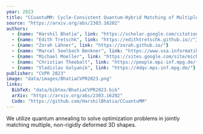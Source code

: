 ```yaml
---
year: 2023
title: "CCuantuMM: Cycle-Consistent Quantum-Hybrid Matching of Multiple Shapes"
source: "https://arxiv.org/abs/2303.16202"
authors:
  - {name: "Harshil Bhatia", link: "https://scholar.google.com/citations?user=8rU1AaQAAAAJ&hl=en&oi=sra"}
  - {name: "Edith Tretschk", link: "https://edithtretschk.github.io//"}
  - {name: "Zorah Lähner", link: "https://zorah.github.io/"}
  - {name: "Marcel Seelbach Benkner", link: "https://www.vsa.informatik.uni-siegen.de/en/seelbach-marcel"}
  - {name: "Michael Moeller", link: "https://sites.google.com/site/michaelmoellermath"}
  - {name: "Christian Theobalt", link: "https://people.mpi-inf.mpg.de/~theobalt/"}
  - {name: "Vladislav Golyanik", link: "https://4dqv.mpi-inf.mpg.de/"}
publisher: "CVPR 2023"
image: "data/images/BhatiaCVPR2023.png"
links:
  BibTeX: "data/bibtex/BhatiaCVPR2023.bib"
  arXiv: "https://arxiv.org/abs/2303.16202"
  Code: "https://github.com/HarshilBhatia/CCuantuMM"
---
```

We utilize quantum annealing to solve optimization problems in jointly matching multiple, non-rigidly deformed 3D shapes.
